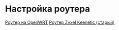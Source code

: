 # Настройка роутера
[Роутер на OpenWRT](./4-setup-owrt.md)
[Роутер Zyxel Keenetic (старый)](./4-setup-zyxel.md)